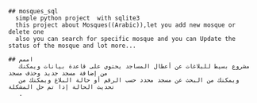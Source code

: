 
	## mosques_sql
	  simple python project  with sqlite3 
	  this project about Mosques((Arabic)),let you add new mosque or delete one 
	  also you can search for specific mosque and you can Update the status of the mosque and lot more...
	 
	## اممم
	   مشروع بسيط للبلاغات عن أعطال المساجد يحتوي على قاعدة بيانات ويمكنك من إضافة مسجد جديد وحذف مسجد
	   ويمكنك من البحث عن مسجد محدد حسب الرقم أو حالة البلاغ ويمكنك من تحديث الحالة إذا تم حل المشكلة 
	   .
